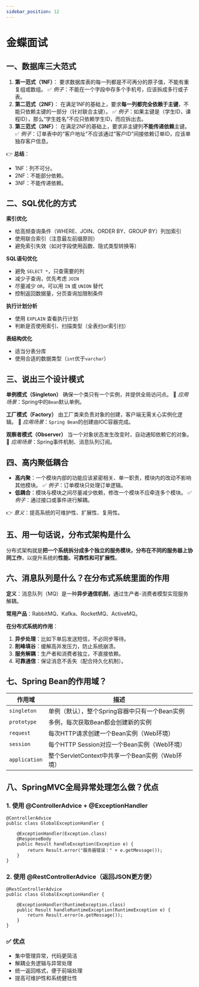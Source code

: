 ```yaml
---
sidebar_position: 12
---
```


# 金蝶面试

## 一、数据库三大范式

1. **第一范式（1NF）**：
    要求数据库表的每一列都是不可再分的原子值，不能有重复组或数组。
    ✅ *例子*：不能在一个字段中存多个手机号，应该拆成多行或子表。
2. **第二范式（2NF）**：
    在满足1NF的基础上，要求**每一列都完全依赖于主键**，不能只依赖主键的一部分（针对联合主键）。
    ✅ *例子*：如果主键是（学生ID，课程ID），那么“学生姓名”不应只依赖学生ID，而应拆出去。
3. **第三范式（3NF）**：
    在满足2NF的基础上，要求非主键列**不能传递依赖**主键。
    ✅ *例子*：订单表中的“客户地址”不应该通过“客户ID”间接依赖订单ID，应该单独存客户信息。

👉 **总结**：

- 1NF：列不可分。
- 2NF：不能部分依赖。
- 3NF：不能传递依赖。

## 二、SQL优化的方式

**索引优化**

- 给高频查询条件（WHERE、JOIN、ORDER BY、GROUP BY）列加索引
- 使用联合索引（注意最左前缀原则）
- 避免索引失效（如对字段使用函数、隐式类型转换等）

**SQL语句优化**

- 避免 `SELECT *`，只查需要的列
- 减少子查询，优先考虑 `JOIN`
- 尽量减少 `OR`，可以用 `IN` 或 `UNION` 替代
- 控制返回数据量，分页查询加限制条件

**执行计划分析**

- 使用 `EXPLAIN` 查看执行计划
- 判断是否使用索引、扫描类型（全表扫or索引扫）

**表结构优化**

- 适当分表分库
- 使用合适的数据类型（`int`优于`varchar`）

## 三、说出三个设计模式

**单例模式（Singleton）**
 确保一个类只有一个实例，并提供全局访问点。
 📌 *应用场景*：Spring中的`Bean`默认单例。

**工厂模式（Factory）**
 由工厂类来负责对象的创建，客户端无需关心实例化逻辑。
 📌 *应用场景*：`Spring Bean`的创建由IOC容器完成。

**观察者模式（Observer）**
 当一个对象状态发生改变时，自动通知依赖它的对象。
 📌 *应用场景*：Spring事件机制、消息队列订阅。

## 四、高内聚低耦合

- **高内聚**：一个模块内部的功能应该紧密相关、单一职责，模块内的改动不影响其他模块。
   ✅ *例子*：订单模块只处理订单逻辑。
- **低耦合**：模块与模块之间尽量减少依赖，修改一个模块不应牵连多个模块。
   ✅ *例子*：通过接口或事件进行解耦。

👉 *意义*：提高系统的可维护性、扩展性、复用性。

## 五、用一句话说，分布式架构是什么

分布式架构就是**把一个系统拆分成多个独立的服务模块，分布在不同的服务器上协同工作**，以提升系统的**性能、可靠性和可扩展性**。

## 六、消息队列是什么？在分布式系统里面的作用

**定义**：消息队列（MQ）是一种**异步通信机制**，通过生产者-消费者模型实现服务解耦。

**常用产品**：RabbitMQ、Kafka、RocketMQ、ActiveMQ。

**在分布式系统的作用**：

1. **异步处理**：比如下单后发送短信，不必同步等待。
2. **削峰填谷**：缓解高并发压力，防止系统崩溃。
3. **服务解耦**：生产者和消费者独立，不直接依赖。
4. **可靠通信**：保证消息不丢失（配合持久化机制）。

## 七、Spring Bean的作用域？

| 作用域        | 描述                                            |
| ------------- | ----------------------------------------------- |
| `singleton`   | 单例（默认），整个Spring容器中只有一个Bean实例  |
| `prototype`   | 多例，每次获取Bean都会创建新的实例              |
| `request`     | 每次HTTP请求创建一个Bean实例（Web环境）         |
| `session`     | 每个HTTP Session对应一个Bean实例（Web环境）     |
| `application` | 整个ServletContext中共享一个Bean实例（Web环境） |

## 八、SpringMVC全局异常处理怎么做？优点

### 1. **使用 @ControllerAdvice + @ExceptionHandler**

```
@ControllerAdvice
public class GlobalExceptionHandler {

    @ExceptionHandler(Exception.class)
    @ResponseBody
    public Result handleException(Exception e) {
        return Result.error("服务器错误：" + e.getMessage());
    }
}
```

### 2. **使用 @RestControllerAdvice（返回JSON更方便）**

```
@RestControllerAdvice
public class GlobalExceptionHandler {

    @ExceptionHandler(RuntimeException.class)
    public Result handleRuntimeException(RuntimeException e) {
        return Result.error(e.getMessage());
    }
}
```

### ✅ 优点

- 集中管理异常，代码更简洁
- 解耦业务逻辑与异常处理
- 统一返回格式，便于前端处理
- 提高可维护性和系统健壮性

